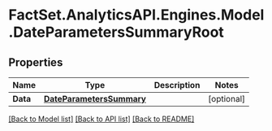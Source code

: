 # FactSet.AnalyticsAPI.Engines.Model.DateParametersSummaryRoot
## Properties

Name | Type | Description | Notes
------------ | ------------- | ------------- | -------------
**Data** | [**DateParametersSummary**](DateParametersSummary.md) |  | [optional] 

[[Back to Model list]](../README.md#documentation-for-models) [[Back to API list]](../README.md#documentation-for-api-endpoints) [[Back to README]](../README.md)

